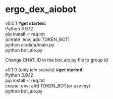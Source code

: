 # ergo_dex_aiobot
v0.0.1
#**get started:**<br />
Python 3.9.12<br />
   pip install -r req.txt <br />
  (create .env; add TOKEN_BOT) <br />
  python aiodata/main.py <br />
  python bot_aio.py <br />
  
Change CHAT_ID in the bot_aio.py file to group id

v0.1.0 (only join socials)
#**get started:**<br />
Python 3.9.12<br />
  pip install -r req.txt <br />
  create .env; add TOKEN_BOT(or use my) <br />
  python bot_aio.py <br />
  
